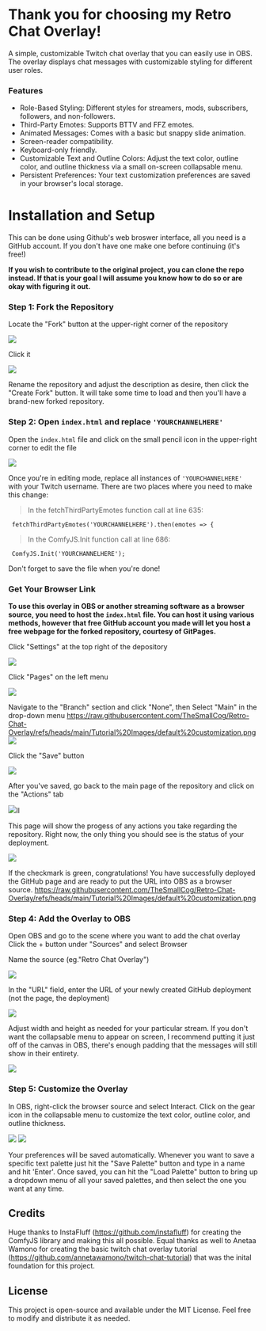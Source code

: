 <h1>Thank you for choosing my Retro Chat Overlay!</h1>
A simple, customizable Twitch chat overlay that you can easily use in OBS. The overlay displays chat messages with customizable styling for different user roles. 

<h3>Features</h3>

- Role-Based Styling: Different styles for streamers, mods, subscribers, followers, and non-followers.
- Third-Party Emotes: Supports BTTV and FFZ emotes.
- Animated Messages: Comes with a basic but snappy slide animation.
- Screen-reader compatibility.
- Keyboard-only friendly.
- Customizable Text and Outline Colors: Adjust the text color, outline color, and outline thickness via a small on-screen collapsable menu.
- Persistent Preferences: Your text customization preferences are saved in your browser's local storage.

<h1>Installation and Setup</h1>

This can be done using Github's web broswer interface, all you need is a GitHub account. If you don't have one make one before continuing (it's free!)

<b>If you wish to contribute to the original project, you can clone the repo instead. If that is your goal I will assume you know how to do so or are okay with figuring it out.</b>

<h3>Step 1: Fork the Repository</h3>

Locate the "Fork" button at the upper-right corner of the repository

<img src="https://raw.githubusercontent.com/TheSmallCog/Retro-Chat-Overlay/refs/heads/main/Tutorial%20Images/Fork%20Button.png"></src>

Click it

<img src="https://raw.githubusercontent.com/TheSmallCog/Retro-Chat-Overlay/refs/heads/main/Tutorial%20Images/Create%20Fork.png"></src>

Rename the repository and adjust the description as desire, then click the "Create Fork" button. It will take some time to load and then you'll have a brand-new forked repository. 
   
<h3>Step 2: Open <code>index.html</code> and replace <code>'YOURCHANNELHERE'</code></h3>

Open the <code>index.html</code> file and click on the small pencil icon in the upper-right corner to edit the file

<img src="https://raw.githubusercontent.com/TheSmallCog/Retro-Chat-Overlay/refs/heads/main/Tutorial%20Images/Edit%20Button.png"></src>

Once you're in editing mode, replace all instances of <code>'YOURCHANNELHERE'</code> with your Twitch username. There are two places where you need to make this change:

  >In the fetchThirdPartyEmotes function call at line 635:

<code> fetchThirdPartyEmotes('YOURCHANNELHERE').then(emotes => { </code>
  
  >In the ComfyJS.Init function call at line 686:

<code> ComfyJS.Init('YOURCHANNELHERE'); </code>

Don't forget to save the file when you're done!

<h3>Get Your Browser Link</h3>

<b>To use this overlay in OBS or another streaming software as a browser source, you need to host the <code>index.html</code> file. You can host it using various methods, however that free GitHub account you made will let you host a free webpage for the forked repository, courtesy of GitPages.</b>

Click "Settings" at the top right of the depository

<img src="https://raw.githubusercontent.com/TheSmallCog/Retro-Chat-Overlay/refs/heads/main/Tutorial%20Images/settings%20button.png"></src>

Click "Pages" on the left menu

<img src="https://raw.githubusercontent.com/TheSmallCog/Retro-Chat-Overlay/refs/heads/main/Tutorial%20Images/Pages%20button.png"></src>

Navigate to the "Branch" section and click "None", then Select "Main" in the drop-down menu
https://raw.githubusercontent.com/TheSmallCog/Retro-Chat-Overlay/refs/heads/main/Tutorial%20Images/default%20customization.png
<img src="https://raw.githubusercontent.com/TheSmallCog/Retro-Chat-Overlay/refs/heads/main/Tutorial%20Images/Choose%20Branch.png"></src>

Click the "Save" button

<img src="https://raw.githubusercontent.com/TheSmallCog/Retro-Chat-Overlay/refs/heads/main/Tutorial%20Images/Save%20Branch.png"></src>

After you've saved, go back to the main page of the repository and click on the "Actions" tab

<img src="https://raw.githubusercontent.com/TheSmallCog/Retro-Chat-Overlay/refs/heads/main/Tutorial%20Images/Actions%20tab.png"></src>ll

This page will show the progess of any actions you take regarding the repository. 
Right now, the only thing you should see is the status of your deployment. 

<img src="https://raw.githubusercontent.com/TheSmallCog/Retro-Chat-Overlay/refs/heads/main/Tutorial%20Images/Deployed%20Checkmark.png"></src>

If the checkmark is green, congratulations! You have successfully deployed the GitHub page and are ready to put the URL into OBS as a browser source.
https://raw.githubusercontent.com/TheSmallCog/Retro-Chat-Overlay/refs/heads/main/Tutorial%20Images/default%20customization.png
<h3>Step 4: Add the Overlay to OBS</h3>

Open OBS and go to the scene where you want to add the chat overlay
Click the + button under "Sources" and select Browser

Name the source (eg."Retro Chat Overlay")

<img src="https://raw.githubusercontent.com/TheSmallCog/Retro-Chat-Overlay/refs/heads/main/Tutorial%20Images/Name%20Source.png"></src>

In the "URL" field, enter the URL of your newly created GitHub deployment (not the page, the deployment)

<img src="https://raw.githubusercontent.com/TheSmallCog/Retro-Chat-Overlay/refs/heads/main/Tutorial%20Images/browser%20link.png"></src>

Adjust width and height as needed for your particular stream. If you don't want the collapsable menu to appear on screen, I recommend putting it just off of the canvas in OBS, there's enough padding that the messages will still show in their entirety.

<img src="https://raw.githubusercontent.com/TheSmallCog/Retro-Chat-Overlay/refs/heads/main/Tutorial%20Images/showing%20padding%20for%20menu.png"></src>

<h3>Step 5: Customize the Overlay</h3>

In OBS, right-click the browser source and select Interact.
Click on the gear icon in the collapsable menu to customize the text color, outline color, and outline thickness.

<img src="https://raw.githubusercontent.com/TheSmallCog/Retro-Chat-Overlay/refs/heads/main/Tutorial%20Images/Menu%20button.png"></src>
<img src ="https://raw.githubusercontent.com/TheSmallCog/Retro-Chat-Overlay/refs/heads/main/Tutorial%20Images/default%20customization.png"></src>

Your preferences will be saved automatically. Whenever you want to save a specific text palette just hit the "Save Palette" button and type in a name and hit 'Enter'. Once saved, you can hit the "Load Palette" button to bring up a dropdown menu of all your saved palettes, and then select the one you want at any time.


<h2>Credits</h2>

Huge thanks to InstaFluff (https://github.com/instafluff) for creating the ComfyJS library and making this all possible. 
Equal thanks as well to Anetaa Wamono for creating the basic twitch chat overlay tutorial (https://github.com/annetawamono/twitch-chat-tutorial) that was the inital foundation for this project.

<h2>License</h2>

This project is open-source and available under the MIT License. Feel free to modify and distribute it as needed.


